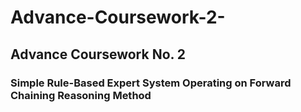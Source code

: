 # Advance-Coursework-2-
## Advance Coursework No. 2
### Simple Rule-Based Expert System Operating on Forward Chaining Reasoning Method
